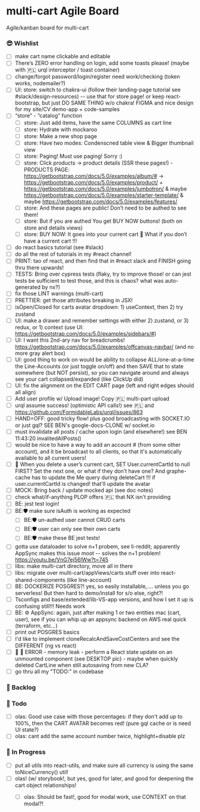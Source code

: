 # multi-cart Agile Board

Agile/kanban board for multi-cart


### 😎 Wishlist

- [ ] make cart name clickable and editable  
- [ ] There’s ZERO error handling on login, add some toasts please! (maybe with 🇵🇱 urql interceptor / toast container)  
- [ ] change/forgot password/login/register need work/checking (token works, nodemailer?)  
- [ ] UI: store: switch to chakra-ui (follow their landing-page tutorial see #slack/design-resources) -- use that for store page! or keep react-bootstrap, but just DO SAME THING w/o chakra! FIGMA and nice design for my site/CV demo-app + code-samples  
- [ ] “store” - “catalog” function  
  - [ ] store: Just add items, have the same COLUMNS as cart line  
  - [ ] store: Hydrate with mockaroo  
  - [ ] store: Make a new shop page  
  - [ ] store: Have two modes: Condenscned table view & Bigger thumbnail view  
  - [ ] store: Paging! Must use paging! Sorry :)  
  - [ ] store: Click products -> product details (SSR these pages!) - PRODUCTS PAGE: https://getbootstrap.com/docs/5.0/examples/album/# -> https://getbootstrap.com/docs/5.0/examples/product/ + https://getbootstrap.com/docs/5.0/examples/jumbotron/ & maybe https://getbootstrap.com/docs/5.0/examples/starter-template/ & maybe https://getbootstrap.com/docs/5.0/examples/features/  
  - [ ] store: And these pages are public! Don’t need to be authed to see them!  
  - [ ] store: But if you are authed You get BUY NOW buttons! (both on store and details views)  
  - [ ] store: BUY NOW: It goes into your current cart 🔴 What if you don’t have a current cart !!!  
- [ ] do react basics tutorial (see #slack)  
- [ ] do all the rest of tutorials in my #react channel!  
- [ ] PRINT: tao of react, and then find that in #react slack and FINISH going thru there upwards!  
- [ ] TESTS: Bring over cypress tests (flaky, try to improve those! or can jest tests be sufficient to test those, and this is chaos? what was auto-generated by nx?)  
- [ ] fix those LINT warnings (multi-cart)  
- [ ] PRETTIER: get those attributes breaking in JSX!  
- [ ] isOpen/Closed for carts avatar dropdown: 1) useContext, then 2) try zustand  
- [ ] UI: make a drawer and remember settings with either 2) zustand, or 3) redux, or 1) context (use UI: https://getbootstrap.com/docs/5.0/examples/sidebars/#)  
- [ ] UI: I want this 2nd-ary nav for breadcrumbs! https://getbootstrap.com/docs/5.0/examples/offcanvas-navbar/ (and no more gray alert box)  
- [ ] UI: good thing to work on would be ability to collapse ALL/one-at-a-time the Line-Accounts (or just toggle on/off) and then SAVE that to state somewhere (but NOT persist), so you can navigate around and always see your cart collapsed/expanded (like ClickUp did)  
- [ ] UI: fix the alignment on the EDIT CART page (left and right edges should all align)
- [ ] Add user profile w/ Upload image! Copy 🇵🇱 multi-part upload  
- [ ] urql assume success! (optimistic API calls!) see 🇵🇱  and https://github.com/FormidableLabs/urql/issues/863  
- [ ] HAND=OFF: good tricky flow! plus good broadcasting with SOCKET.IO or just gql? SEE BEN's google-docs-CLONE w/ socket.io  
- [ ] must invalidate all posts / cache upon login (and elsewhere!)  see BEN 11:43:20 invalitedAllPosts()  
- [ ] would be nice to have a way to add an account # (from some other account), and it be broadcast to all clients, so that it's automatically available to all current users!  
- [ ] 🐞 When you delete a user’s current cart, SET User.currentCartId to null FIRST? Set the next one, or what if they don’t have one?  And graphe-cache has to update the Me query during deleteCart !!! if user.currentCartId is changed! that'll update the avatar  
- [ ] MOCK: Bring back / update mocked api (see doc notes)  
- [ ] check what/if-anything PLOP offers 🇵🇱 that NX isn't providing  
- [ ] BE: jest test login!  
- [ ] BE:🛡 make sure isAuth is working as expected  
  - [ ] BE:🛡 un-authed user cannot CRUD carts  
  - [ ] BE:🛡 user can only see their own carts  
  - [ ] BE:🛡 make these BE jest tests!  
- [ ] gotta use dataloader to solve n+1 probem, see li-reddit; apparently AppSync makes this issue moot -- solves the n+1 problem! https://youtu.be/VnG7ej56lWw?t=745  
- [ ] libs: make multi-cart directory, move all in there  
- [ ] libs: migrate over multi-cart/appViews/carts stuff over into react-shared-components (like line-account)  
- [ ] BE: DOCKERIZE POSGRES?! yes, so easily installable,.... unless you go serverless! But then hard to demo/install for s/o else, right?!  
- [ ] Tsconfigs and base/extended/lib-VS-app versions, and how I set it up is confusing still!!! Needs work  
- [ ] BE: ⚙️ AppSync: again, just after making 1 or two entities mac (cart, user), see if you can whip up an appsync backend on AWS real quick (terraform, etc…)  
- [ ] print out POSGRES basics  
- [ ] I'd like to implement cloneRecalcAndSaveCostCenters and see the DIFFERENT (ng vs react)  
- [ ] 🐞 🔴 ERROR - memory leak - perform a React state update on an unmounted component (see DESKTOP pic) - maybe when quickly deleted CartLine when still autosaving from new CLA?  
- [ ] go thru all my "TODO:" in codebase  

### 📘 Backlog


### 💪 Todo

  - [ ] olas: Good use case with those percentages: if they don't add up to 100%, then the CART AVATAR becomes red! (pure gql cache or is need UI state?)  
  - [ ] olas: cant add the same account number twice, highlight+disable plz  

### 🧠 In Progress

- [ ] put all utils into react-utils, and make sure all currency is using the same toNiceCurrency() util!  
- [ ] olas! (w/ storybook!, but yes, good for later, and good for deepening the cart object relationships!  
  - [ ] olas: Should be fast!, good for modal work, use CONTEXT on that modal?!  

